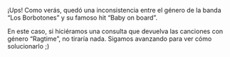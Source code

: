 ¡Ups! Como verás, quedó una inconsistencia entre el género de la banda “Los Borbotones” y su famoso hit “Baby on board”. 

En este caso, si hiciéramos una consulta que devuelva las canciones con género “Ragtime”, no tiraría nada. Sigamos avanzando para ver cómo solucionarlo ;)
